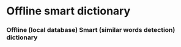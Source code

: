 # Offline smart dictionary
### Offline (local database) Smart (similar words detection) dictionary

